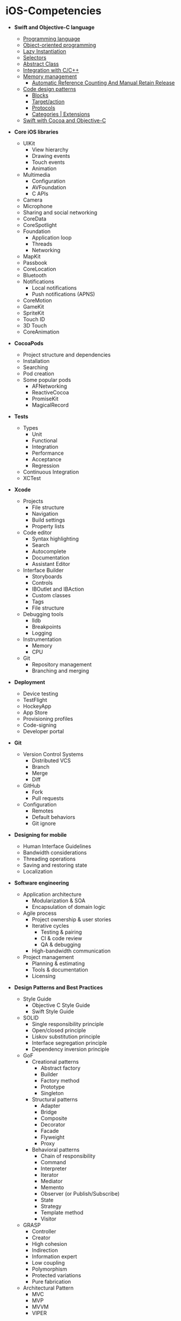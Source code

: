 # iOS-Competencies


- **Swift and Objective-C language**
  - [Programming language](https://github.com/ifobos/iOS-Competencies/wiki/1.-Swift-and-Objective-C-language#programming-language)
  - [Object-oriented programming](https://github.com/ifobos/iOS-Competencies/wiki/1.-Swift-and-Objective-C-language#object-oriented-programming)
  - [Lazy Instantiation](https://github.com/ifobos/iOS-Competencies/wiki/1.-Swift-and-Objective-C-language#lazy-instantiation)
  - [Selectors](https://github.com/ifobos/iOS-Competencies/wiki/1.-Swift-and-Objective-C-language#selectors)
  - [Abstract Class](https://github.com/ifobos/iOS-Competencies/wiki/1.-Swift-and-Objective-C-language#abstract-class)
  - [Integration with C/C++](https://github.com/ifobos/iOS-Competencies/wiki/1.-Swift-and-Objective-C-language#integration-with-cc)
  - [Memory management](https://github.com/ifobos/iOS-Competencies/wiki/1.-Swift-and-Objective-C-language#memory-management)
    - [Automatic Reference Counting And Manual Retain Release](https://github.com/ifobos/iOS-Competencies/wiki/1.-Swift-and-Objective-C-language#automatic-reference-counting-and-manual-retain-release)
  - [Code design patterns](https://github.com/ifobos/iOS-Competencies/wiki/1.-Swift-and-Objective-C-language#code-design-patterns)
    - [Blocks](https://github.com/ifobos/iOS-Competencies/wiki/1.-Swift-and-Objective-C-language#blocks)
    - [Target/action](https://github.com/ifobos/iOS-Competencies/wiki/1.-Swift-and-Objective-C-language#targetaction)
    - [Protocols](https://github.com/ifobos/iOS-Competencies/wiki/1.-Swift-and-Objective-C-language#protocols)
    - [Categories | Extensions](https://github.com/ifobos/iOS-Competencies/wiki/1.-Swift-and-Objective-C-language#categories--extensions)
  - [Swift with Cocoa and Objective-C](https://github.com/ifobos/iOS-Competencies/wiki/1.-Swift-and-Objective-C-language#swift-with-cocoa-and-objective-c)

- **Core iOS libraries**
  - UIKit
    - View hierarchy
    - Drawing events
    - Touch events
    - Animation
  - Multimedia
    - Configuration
    - AVFoundation
    - C APIs
  - Camera
  - Microphone
  - Sharing and social networking
  - CoreData
  - CoreSpotlight
  - Foundation
    - Application loop
    - Threads
    - Networking
  - MapKit
  - Passbook
  - CoreLocation
  - Bluetooth
  - Notifications
    - Local notifications
    - Push notifications (APNS)
  - CoreMotion
  - GameKit
  - SpriteKit
  - Touch ID
  - 3D Touch
  - CoreAnimation

- **CocoaPods**
  - Project structure and dependencies
  - Installation
  - Searching
  - Pod creation
  - Some popular pods
    - AFNetworking
    - ReactiveCocoa
    - PromiseKit
    - MagicalRecord
  
- **Tests**
  - Types
    - Unit
    - Functional
    - Integration
    - Performance
    - Acceptance
    - Regression
  - Continuous Integration
  - XCTest

- **Xcode**
  - Projects
    - File structure
    - Navigation
    - Build settings
    - Property lists
  - Code editor
    - Syntax highlighting
    - Search
    - Autocomplete
    - Documentation
    - Assistant Editor
  - Interface Builder
    - Storyboards
    - Controls
    - IBOutlet and IBAction
    - Custom classes
    - Tags
    - File structure
  - Debugging tools
    - lldb
    - Breakpoints
    - Logging
  - Instrumentation
    - Memory
    - CPU
  - Git
    - Repository management
    - Branching and merging

- **Deployment**
  - Device testing
  - TestFlight
  - HockeyApp
  - App Store
  - Provisioning profiles
  - Code-signing
  - Developer portal

- **Git**
  - Version Control Systems
    - Distributed VCS
    - Branch
    - Merge
    - Diff
  - GitHub
    - Fork
    - Pull requests
  - Configuration
    - Remotes
    - Default behaviors
    - Git ignore
  
- **Designing for mobile**
  - Human Interface Guidelines
  - Bandwidth considerations
  - Threading operations
  - Saving and restoring state
  - Localization

- **Software engineering**
  - Application architecture
    - Modularization & SOA
    - Encapsulation of domain logic
  - Agile process
    - Project ownership & user stories
    - Iterative cycles
      - Testing & pairing
      - CI & code review
      - QA & debugging
    - High-bandwidth communication
  - Project management
    - Planning & estimating
    - Tools & documentation
    - Licensing

- **Design Patterns and Best Practices**
  - Style Guide
    - Objective C Style Guide
    - Swift Style Guide
  - SOLID
    - Single responsibility principle
    - Open/closed principle
    - Liskov substitution principle
    - Interface segregation principle
    - Dependency inversion principle
  - GoF
    - Creational patterns
      - Abstract factory
      - Builder 
      - Factory method 
      - Prototype
      - Singleton 
    - Structural patterns
      - Adapter 
      - Bridge
      - Composite 
      - Decorator 
      - Facade 
      - Flyweight
      - Proxy 
    - Behavioral patterns
      - Chain of responsibility
      - Command 
      - Interpreter 
      - Iterator 
      - Mediator 
      - Memento 
      - Observer (or Publish/Subscribe)
      - State 
      - Strategy 
      - Template method 
      - Visitor 
  - GRASP
    - Controller
    - Creator
    - High cohesion
    - Indirection
    - Information expert
    - Low coupling
    - Polymorphism
    - Protected variations
    - Pure fabrication
  - Architectural Pattern
    - MVC
    - MVP
    - MVVM
    - VIPER


[//]: # (Inspired by the work of Brook Riggio and John Bender in the article:"Everything a Competent iOS Developer Needs to Know [Graphic]" - December 22, 2013.  https://www.codefellows.org/blog/everything-a-competent-ios-developer-needs-to-know)
